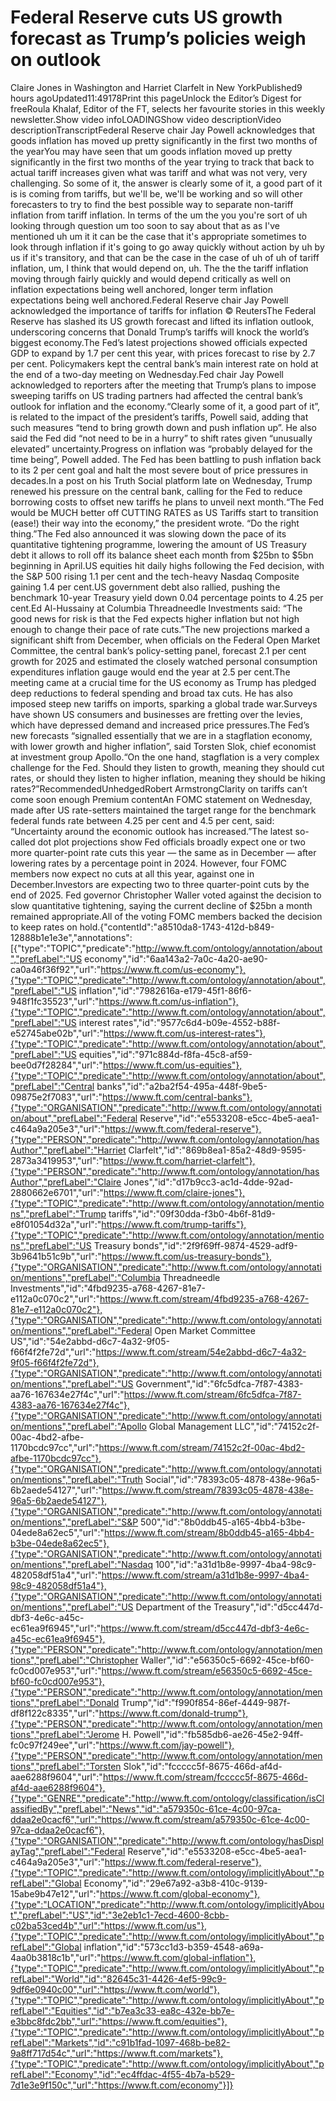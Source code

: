 # Federal Reserve cuts US growth forecast as Trump’s policies weigh on outlook

Claire Jones in Washington and Harriet Clarfelt in New YorkPublished9 hours agoUpdated11:49178Print this pageUnlock the Editor’s Digest for freeRoula Khalaf, Editor of the FT, selects her favourite stories in this weekly newsletter.Show video infoLOADINGShow video descriptionVideo descriptionTranscriptFederal Reserve chair Jay Powell acknowledges that goods inflation has moved up pretty significantly in the first two months of the yearYou may have seen that um goods inflation moved up pretty significantly in the first two months of the year trying to track that back to actual tariff increases given what was tariff and what was not very, very challenging. So some of it, the answer is clearly some of it, a good part of it is is coming from tariffs, but we'll be, we'll be working and so will other forecasters to try to find the best possible way to separate non-tariff inflation from tariff inflation. In terms of the um the you you're sort of uh looking through question um too soon to say about that as as I've mentioned uh um it it can be the case that it's appropriate sometimes to look through inflation if it's going to go away quickly without action by uh by us if it's transitory, and that can be the case in the case of uh of uh of tariff inflation, um, I think that would depend on, uh. The the the tariff inflation moving through fairly quickly and would depend critically as well on inflation expectations being well anchored, longer term inflation expectations being well anchored.Federal Reserve chair Jay Powell acknowledged the importance of tariffs for inflation © ReutersThe Federal Reserve has slashed its US growth forecast and lifted its inflation outlook, underscoring concerns that Donald Trump’s tariffs will knock the world’s biggest economy.The Fed’s latest projections showed officials expected GDP to expand by 1.7 per cent this year, with prices forecast to rise by 2.7 per cent. Policymakers kept the central bank’s main interest rate on hold at the end of a two-day meeting on Wednesday.Fed chair Jay Powell acknowledged to reporters after the meeting that Trump’s plans to impose sweeping tariffs on US trading partners had affected the central bank’s outlook for inflation and the economy.“Clearly some of it, a good part of it”, is related to the impact of the president’s tariffs, Powell said, adding that such measures “tend to bring growth down and push inflation up”. He also said the Fed did “not need to be in a hurry” to shift rates given “unusually elevated” uncertainty.Progress on inflation was “probably delayed for the time being”, Powell added. The Fed has been battling to push inflation back to its 2 per cent goal and halt the most severe bout of price pressures in decades.In a post on his Truth Social platform late on Wednesday, Trump renewed his pressure on the central bank, calling for the Fed to reduce borrowing costs to offset new tariffs he plans to unveil next month.“The Fed would be MUCH better off CUTTING RATES as US Tariffs start to transition (ease!) their way into the economy,” the president wrote. “Do the right thing.”The Fed also announced it was slowing down the pace of its quantitative tightening programme, lowering the amount of US Treasury debt it allows to roll off its balance sheet each month from $25bn to $5bn beginning in April.US equities hit daily highs following the Fed decision, with the S&P 500 rising 1.1 per cent and the tech-heavy Nasdaq Composite gaining 1.4 per cent.US government debt also rallied, pushing the benchmark 10-year Treasury yield down 0.04 percentage points to 4.25 per cent.Ed Al-Hussainy at Columbia Threadneedle Investments said: “The good news for risk is that the Fed expects higher inflation but not high enough to change their pace of rate cuts.”The new projections marked a significant shift from December, when officials on the Federal Open Market Committee, the central bank’s policy-setting panel, forecast 2.1 per cent growth for 2025 and estimated the closely watched personal consumption expenditures inflation gauge would end the year at 2.5 per cent.The meeting came at a crucial time for the US economy as Trump has pledged deep reductions to federal spending and broad tax cuts. He has also imposed steep new tariffs on imports, sparking a global trade war.Surveys have shown US consumers and businesses are fretting over the levies, which have depressed demand and increased price pressures.The Fed’s new forecasts “signalled essentially that we are in a stagflation economy, with lower growth and higher inflation”, said Torsten Slok, chief economist at investment group Apollo.“On the one hand, stagflation is a very complex challenge for the Fed. Should they listen to growth, meaning they should cut rates, or should they listen to higher inflation, meaning they should be hiking rates?”RecommendedUnhedgedRobert ArmstrongClarity on tariffs can’t come soon enough Premium contentAn FOMC statement on Wednesday, made after US rate-setters maintained the target range for the benchmark federal funds rate between 4.25 per cent and 4.5 per cent, said: “Uncertainty around the economic outlook has increased.”The latest so-called dot plot projections show Fed officials broadly expect one or two more quarter-point rate cuts this year — the same as in December — after lowering rates by a percentage point in 2024. However, four FOMC members now expect no cuts at all this year, against one in December.Investors are expecting two to three quarter-point cuts by the end of 2025. Fed governor Christopher Waller voted against the decision to slow quantitative tightening, saying the current decline of $25bn a month remained appropriate.All of the voting FOMC members backed the decision to keep rates on hold.{"contentId":"a8510da8-1743-412d-b849-12888b1e1e3e","annotations":[{"type":"TOPIC","predicate":"http://www.ft.com/ontology/annotation/about","prefLabel":"US economy","id":"6aa143a2-7a0c-4a20-ae90-ca0a46f36f92","url":"https://www.ft.com/us-economy"},{"type":"TOPIC","predicate":"http://www.ft.com/ontology/annotation/about","prefLabel":"US inflation","id":"7982616a-e179-45f1-86f6-948f1fc35523","url":"https://www.ft.com/us-inflation"},{"type":"TOPIC","predicate":"http://www.ft.com/ontology/annotation/about","prefLabel":"US interest rates","id":"9577c6d4-b09e-4552-b88f-e52745abe02b","url":"https://www.ft.com/us-interest-rates"},{"type":"TOPIC","predicate":"http://www.ft.com/ontology/annotation/about","prefLabel":"US equities","id":"971c884d-f8fa-45c8-af59-bee0d7f28284","url":"https://www.ft.com/us-equities"},{"type":"TOPIC","predicate":"http://www.ft.com/ontology/annotation/about","prefLabel":"Central banks","id":"a2ba2f54-495a-448f-9be5-09875e2f7083","url":"https://www.ft.com/central-banks"},{"type":"ORGANISATION","predicate":"http://www.ft.com/ontology/annotation/about","prefLabel":"Federal Reserve","id":"e5533208-e5cc-4be5-aea1-c464a9a205e3","url":"https://www.ft.com/federal-reserve"},{"type":"PERSON","predicate":"http://www.ft.com/ontology/annotation/hasAuthor","prefLabel":"Harriet Clarfelt","id":"869b8ea1-85a2-48d9-9595-2873a3419953","url":"https://www.ft.com/harriet-clarfelt"},{"type":"PERSON","predicate":"http://www.ft.com/ontology/annotation/hasAuthor","prefLabel":"Claire Jones","id":"d17b9cc3-ac1d-4dde-92ad-2880662e6701","url":"https://www.ft.com/claire-jones"},{"type":"TOPIC","predicate":"http://www.ft.com/ontology/annotation/mentions","prefLabel":"Trump tariffs","id":"09f30dda-f3b0-4b6f-81d9-e8f01054d32a","url":"https://www.ft.com/trump-tariffs"},{"type":"TOPIC","predicate":"http://www.ft.com/ontology/annotation/mentions","prefLabel":"US Treasury bonds","id":"2f9f69ff-9874-4529-adf9-3b9641b51c9b","url":"https://www.ft.com/us-treasury-bonds"},{"type":"ORGANISATION","predicate":"http://www.ft.com/ontology/annotation/mentions","prefLabel":"Columbia Threadneedle Investments","id":"4fbd9235-a768-4267-81e7-e112a0c070c2","url":"https://www.ft.com/stream/4fbd9235-a768-4267-81e7-e112a0c070c2"},{"type":"ORGANISATION","predicate":"http://www.ft.com/ontology/annotation/mentions","prefLabel":"Federal Open Market Committee US","id":"54e2abbd-d6c7-4a32-9f05-f66f4f2fe72d","url":"https://www.ft.com/stream/54e2abbd-d6c7-4a32-9f05-f66f4f2fe72d"},{"type":"ORGANISATION","predicate":"http://www.ft.com/ontology/annotation/mentions","prefLabel":"US Government","id":"6fc5dfca-7f87-4383-aa76-167634e27f4c","url":"https://www.ft.com/stream/6fc5dfca-7f87-4383-aa76-167634e27f4c"},{"type":"ORGANISATION","predicate":"http://www.ft.com/ontology/annotation/mentions","prefLabel":"Apollo Global Management LLC","id":"74152c2f-00ac-4bd2-afbe-1170bcdc97cc","url":"https://www.ft.com/stream/74152c2f-00ac-4bd2-afbe-1170bcdc97cc"},{"type":"ORGANISATION","predicate":"http://www.ft.com/ontology/annotation/mentions","prefLabel":"Truth Social","id":"78393c05-4878-438e-96a5-6b2aede54127","url":"https://www.ft.com/stream/78393c05-4878-438e-96a5-6b2aede54127"},{"type":"ORGANISATION","predicate":"http://www.ft.com/ontology/annotation/mentions","prefLabel":"S&P 500","id":"8b0ddb45-a165-4bb4-b3be-04ede8a62ec5","url":"https://www.ft.com/stream/8b0ddb45-a165-4bb4-b3be-04ede8a62ec5"},{"type":"ORGANISATION","predicate":"http://www.ft.com/ontology/annotation/mentions","prefLabel":"Nasdaq 100","id":"a31d1b8e-9997-4ba4-98c9-482058df51a4","url":"https://www.ft.com/stream/a31d1b8e-9997-4ba4-98c9-482058df51a4"},{"type":"ORGANISATION","predicate":"http://www.ft.com/ontology/annotation/mentions","prefLabel":"US Department of the Treasury","id":"d5cc447d-dbf3-4e6c-a45c-ec61ea9f6945","url":"https://www.ft.com/stream/d5cc447d-dbf3-4e6c-a45c-ec61ea9f6945"},{"type":"PERSON","predicate":"http://www.ft.com/ontology/annotation/mentions","prefLabel":"Christopher Waller","id":"e56350c5-6692-45ce-bf60-fc0cd007e953","url":"https://www.ft.com/stream/e56350c5-6692-45ce-bf60-fc0cd007e953"},{"type":"PERSON","predicate":"http://www.ft.com/ontology/annotation/mentions","prefLabel":"Donald Trump","id":"f990f854-86ef-4449-987f-df8f122c8335","url":"https://www.ft.com/donald-trump"},{"type":"PERSON","predicate":"http://www.ft.com/ontology/annotation/mentions","prefLabel":"Jerome H. Powell","id":"fb585db6-ae26-45e2-94ff-fc0c97f249ee","url":"https://www.ft.com/jay-powell"},{"type":"PERSON","predicate":"http://www.ft.com/ontology/annotation/mentions","prefLabel":"Torsten Slok","id":"fccccc5f-8675-466d-af4d-aae6288f9604","url":"https://www.ft.com/stream/fccccc5f-8675-466d-af4d-aae6288f9604"},{"type":"GENRE","predicate":"http://www.ft.com/ontology/classification/isClassifiedBy","prefLabel":"News","id":"a579350c-61ce-4c00-97ca-ddaa2e0cacf6","url":"https://www.ft.com/stream/a579350c-61ce-4c00-97ca-ddaa2e0cacf6"},{"type":"ORGANISATION","predicate":"http://www.ft.com/ontology/hasDisplayTag","prefLabel":"Federal Reserve","id":"e5533208-e5cc-4be5-aea1-c464a9a205e3","url":"https://www.ft.com/federal-reserve"},{"type":"TOPIC","predicate":"http://www.ft.com/ontology/implicitlyAbout","prefLabel":"Global Economy","id":"29e67a92-a3b8-410c-9139-15abe9b47e12","url":"https://www.ft.com/global-economy"},{"type":"LOCATION","predicate":"http://www.ft.com/ontology/implicitlyAbout","prefLabel":"US","id":"3e2eb1c1-7ecd-4600-8cbb-c02ba53ced4b","url":"https://www.ft.com/us"},{"type":"TOPIC","predicate":"http://www.ft.com/ontology/implicitlyAbout","prefLabel":"Global inflation","id":"573cc1d3-b359-4548-a69a-4aa0b3818c1b","url":"https://www.ft.com/global-inflation"},{"type":"TOPIC","predicate":"http://www.ft.com/ontology/implicitlyAbout","prefLabel":"World","id":"82645c31-4426-4ef5-99c9-9df6e0940c00","url":"https://www.ft.com/world"},{"type":"TOPIC","predicate":"http://www.ft.com/ontology/implicitlyAbout","prefLabel":"Equities","id":"b7ea3c33-ea8c-432e-bb7e-e3bbc8fdc2bb","url":"https://www.ft.com/equities"},{"type":"TOPIC","predicate":"http://www.ft.com/ontology/implicitlyAbout","prefLabel":"Markets","id":"c91b1fad-1097-468b-be82-9a8ff717d54c","url":"https://www.ft.com/markets"},{"type":"TOPIC","predicate":"http://www.ft.com/ontology/implicitlyAbout","prefLabel":"Economy","id":"ec4ffdac-4f55-4b7a-b529-7d1e3e9f150c","url":"https://www.ft.com/economy"}]}